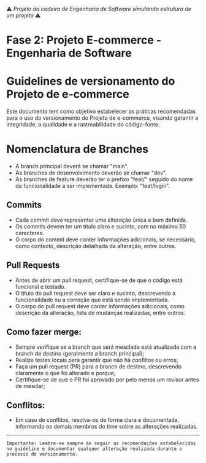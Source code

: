 ⚠️ *Projeto da cadeira de Engenharia de Software simulando estrutura de um projeto* ⚠️


# Fase 2: Projeto E-commerce - Engenharia de Software

# Guidelines de versionamento do Projeto de e-commerce

Este documento tem como objetivo estabelecer as práticas recomendadas para o uso do versionamento do Projeto de e-commerce, visando garantir a integridade, a qualidade e a rastreabilidade do código-fonte.

# Nomenclatura de Branches
- A branch principal deverá se chamar "main".
- As branches de desenvolvimento deverão se chamar "dev".
- As branches de feature deverão ter o prefixo "feat/" seguido do nome da funcionalidade a ser implementada. Exemplo: "feat/login".

## Commits
- Cada commit deve representar uma alteração única e bem definida.
- Os commits devem ter um título claro e sucinto, com no máximo 50 caracteres.
- O corpo do commit deve conter informações adicionais, se necessário, como contexto, descrição detalhada da alteração, entre outros.

## Pull Requests
- Antes de abrir um pull request, certifique-se de que o código está funcional e testado.
- O título do pull request deve ser claro e sucinto, descrevendo a funcionalidade ou a correção que está sendo implementada.
- O corpo do pull request deve conter informações adicionais, como descrição da alteração, lista de mudanças realizadas, entre outros.

## Como fazer merge:
- Sempre verifique se a branch que será mesclada está atualizada com a branch de destino (geralmente a branch principal);
- Realize testes locais para garantir que não há conflitos ou erros;
- Faça um pull request (PR) para a branch de destino, descrevendo claramente o que foi alterado e porque;
- Certifique-se de que o PR foi aprovado por pelo menos um revisor antes de mesclar;

## Conflitos:
- Em caso de conflitos, resolva-os de forma clara e documentada, informando os demais membros do time sobre as alterações realizadas.

___

`Importante:
Lembre-se sempre de seguir as recomendações estabelecidas no guideline e documentar qualquer alteração realizada durante o processo de versionamento.
`
